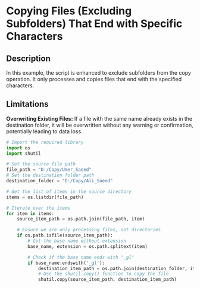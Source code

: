 # Copying Files (Excluding Subfolders) That End with Specific Characters

## Description

In this example, the script is enhanced to exclude subfolders from the copy operation. It only processes and copies files that end with the specified characters.

## Limitations

**Overwriting Existing Files:** If a file with the same name already exists in the destination folder, it will be overwritten without any warning or confirmation, potentially leading to data loss.


```python
# Import the required library
import os
import shutil

# Set the source file path
file_path = "D:/Copy/Umer_Saeed"
# Set the destination folder path
destination_folder = "D:/Copy/Ali_Saeed"

# Get the list of items in the source directory
items = os.listdir(file_path)

# Iterate over the items
for item in items:
    source_item_path = os.path.join(file_path, item)

    # Ensure we are only processing files, not directories
    if os.path.isfile(source_item_path):
        # Get the base name without extension
        base_name, extension = os.path.splitext(item)

        # Check if the base name ends with "_gl"
        if base_name.endswith('_gl'):
            destination_item_path = os.path.join(destination_folder, item)
            # Use the shutil.copy() function to copy the file
            shutil.copy(source_item_path, destination_item_path)
```
